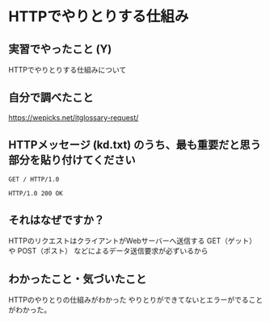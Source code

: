 # HTTPでやりとりする仕組み

<!-- Markdown記法のヒント

コード記法（1行の中に埋めたい場合）

`code`

コードブロック記法（複数行）

```
print('a')
print('b')
```

-->

## 実習でやったこと (Y)

  HTTPでやりとりする仕組みについて

## 自分で調べたこと

https://wepicks.net/itglossary-request/

## HTTPメッセージ (kd.txt) のうち、最も重要だと思う部分を貼り付けてください

```
GET / HTTP/1.0

HTTP/1.0 200 OK
```

## それはなぜですか？

HTTPのリクエストはクライアントがWebサーバーへ送信する GET（ゲット） や POST（ポスト） などによるデータ送信要求が必ずいるから

## わかったこと・気づいたこと
HTTPのやりとりの仕組みがわかった
やりとりができてないとエラーがでることがわかった。

